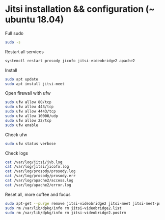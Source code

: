 # Jitsi installation && configuration (~ ubuntu 18.04)

Full sudo
```bash
sudo -s
```

Restart all services
```bash
systemctl restart prosody jicofo jitsi-videobridge2 apache2
```
Install
```bash
sudo apt update
sudo apt install jitsi-meet
```

Open firewall with ufw
```bash
sudo ufw allow 80/tcp
sudo ufw allow 443/tcp
sudo ufw allow 4443/tcp
sudo ufw allow 10000/udp
sudo ufw allow 22/tcp
sudo ufw enable
```

Check ufw
```bash
sudo ufw status verbose
```

Check logs
```bash
cat /var/log/jitsi/jvb.log
cat /var/log/jitsi/jicofo.log
cat /var/log/prosody/prosody.log
cat /var/log/prosody/prosody.err
cat /var/log/apache2/access.log
cat /var/log/apache2/error.log
```

Reset all, more coffee and focus
```bash
sudo apt-get --purge remove jitsi-videobridge2 jitsi-meet jitsi-meet-prosody jitsi-meet-web jitsi-meet-web-config jicofo jitsi-videobridge
sudo rm /var/lib/dpkg/info rm jitsi-videobridge2.list
sudo rm /var/lib/dpkg/info rm jitsi-videobridge2.postrm
```
